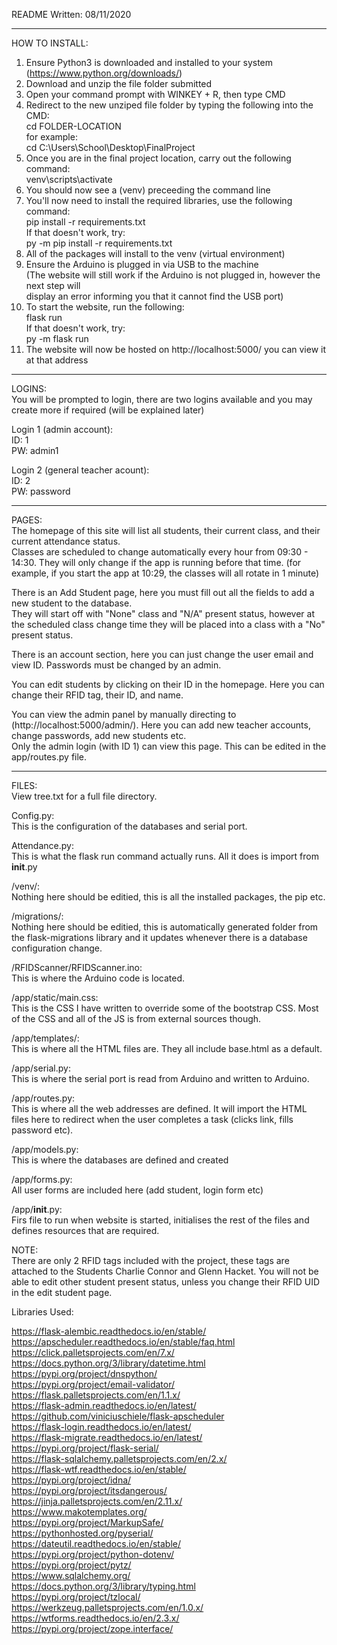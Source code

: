 README Written: 08/11/2020<br>

---

HOW TO INSTALL:

1. Ensure Python3 is downloaded and installed to your system (https://www.python.org/downloads/)<br>
2. Download and unzip the file folder submitted<br>
3. Open your command prompt with WINKEY + R, then type CMD<br>
4. Redirect to the new unziped file folder by typing the following into the CMD:<br>
   cd FOLDER-LOCATION<br>
   for example:<br>
   cd C:\Users\School\Desktop\FinalProject<br>
5. Once you are in the final project location, carry out the following command:<br>
   venv\scripts\activate<br>
6. You should now see a (venv) preceeding the command line<br>
7. You'll now need to install the required libraries, use the following command:<br>
   pip install -r requirements.txt<br>
   If that doesn't work, try:<br>
   py -m pip install -r requirements.txt<br>
8. All of the packages will install to the venv (virtual environment)<br>
9. Ensure the Arduino is plugged in via USB to the machine<br>
   (The website will still work if the Arduino is not plugged in, however the next step will <br>display an error informing you that it cannot find the USB port)<br>
10. To start the website, run the following:<br>
    flask run<br>
    If that doesn't work, try:<br>
    py -m flask run<br>
11. The website will now be hosted on http://localhost:5000/ you can view it at that address<br>

---

LOGINS:<br>
You will be prompted to login, there are two logins available and you may create more if required (will be explained later)<br>

Login 1 (admin account):<br>
ID: 1<br>
PW: admin1<br>

Login 2 (general teacher acount):<br>
ID: 2<br>
PW: password<br>

---

PAGES: <br>
The homepage of this site will list all students, their current class, and their current attendance status. <br>
Classes are scheduled to change automatically every hour from 09:30 - 14:30. They will only change if the app is running before that time. (for example, if you start the app at 10:29, the classes will all rotate in 1 minute)<br>

There is an Add Student page, here you must fill out all the fields to add a new student to the database. <br>
They will start off with "None" class and "N/A" present status, however at the scheduled class change time they will be placed into a class with a "No" present status.<br>

There is an account section, here you can just change the user email and view ID. Passwords must be changed by an admin. <br>

You can edit students by clicking on their ID in the homepage. Here you can change their RFID tag, their ID, and name. <br>

You can view the admin panel by manually directing to (http://localhost:5000/admin/). Here you can add new teacher accounts, change passwords, add new students etc. <br>
Only the admin login (with ID 1) can view this page. This can be edited in the app/routes.py file. <br>

---

FILES: <br>
View tree.txt for a full file directory.<br>

Config.py:<br>
This is the configuration of the databases and serial port.<br>

Attendance.py:<br>
This is what the flask run command actually runs. All it does is import from **init**.py<br>

/venv/:<br>
Nothing here should be editied, this is all the installed packages, the pip etc. <br>

/migrations/:<br>
Nothing here should be editied, this is automatically generated folder from the flask-migrations library and it updates whenever there is a database configuration change. <br>

/RFIDScanner/RFIDScanner.ino:<br>
This is where the Arduino code is located. <br>

/app/static/main.css:<br>
This is the CSS I have written to override some of the bootstrap CSS. Most of the CSS and all of the JS is from external sources though. <br>

/app/templates/:<br>
This is where all the HTML files are. They all include base.html as a default. <br>

/app/serial.py:<br>
This is where the serial port is read from Arduino and written to Arduino. <br>

/app/routes.py:<br>
This is where all the web addresses are defined. It will import the HTML files here to redirect when the user completes a task (clicks link, fills password etc).<br>

/app/models.py:<br>
This is where the databases are defined and created<br>

/app/forms.py:<br>
All user forms are included here (add student, login form etc)<br>

/app/**init**.py:<br>
Firs file to run when website is started, initialises the rest of the files and defines resources that are required. <br>

NOTE: <br>
There are only 2 RFID tags included with the project, these tags are attached to the Students Charlie Connor and Glenn Hacket. You will not be able to edit other student present status, unless you change their RFID UID in the edit student page.

Libraries Used: <br>

https://flask-alembic.readthedocs.io/en/stable/ <br>
https://apscheduler.readthedocs.io/en/stable/faq.html <br>
https://click.palletsprojects.com/en/7.x/ <br>
https://docs.python.org/3/library/datetime.html <br>
https://pypi.org/project/dnspython/ <br>
https://pypi.org/project/email-validator/ <br>
https://flask.palletsprojects.com/en/1.1.x/ <br>
https://flask-admin.readthedocs.io/en/latest/ <br>
https://github.com/viniciuschiele/flask-apscheduler <br>
https://flask-login.readthedocs.io/en/latest/ <br>
https://flask-migrate.readthedocs.io/en/latest/ <br>
https://pypi.org/project/flask-serial/ <br>
https://flask-sqlalchemy.palletsprojects.com/en/2.x/ <br>
https://flask-wtf.readthedocs.io/en/stable/ <br>
https://pypi.org/project/idna/ <br>
https://pypi.org/project/itsdangerous/ <br>
https://jinja.palletsprojects.com/en/2.11.x/ <br>
https://www.makotemplates.org/ <br>
https://pypi.org/project/MarkupSafe/ <br>
https://pythonhosted.org/pyserial/ <br>
https://dateutil.readthedocs.io/en/stable/ <br>
https://pypi.org/project/python-dotenv/ <br>
https://pypi.org/project/pytz/ <br>
https://www.sqlalchemy.org/ <br>
https://docs.python.org/3/library/typing.html <br>
https://pypi.org/project/tzlocal/ <br>
https://werkzeug.palletsprojects.com/en/1.0.x/ <br>
https://wtforms.readthedocs.io/en/2.3.x/ <br>
https://pypi.org/project/zope.interface/ <br>
